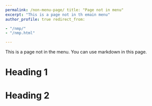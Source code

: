 ```yaml
---
permalink: /non-menu-page/ title: "Page not in menu"
excerpt: "This is a page not in th emain menu"
author_profile: true redirect_from:

- "/nmp/"
- "/nmp.html"

---
```


This is a page not in the menu. You can use markdown in this page.

Heading 1
======

Heading 2
======
